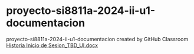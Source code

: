 # proyecto-si8811a-2024-ii-u1-documentacion
proyecto-si8811a-2024-ii-u1-documentacion created by GitHub Classroom
[Historia Inicio de Sesion_TBD_UI.docx](https://github.com/user-attachments/files/16825797/Historia.Inicio.de.Sesion_TBD_UI.docx)
